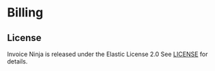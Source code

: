 # Billing

## License
Invoice Ninja is released under the Elastic License 2.0
See [LICENSE](LICENSE) for details.